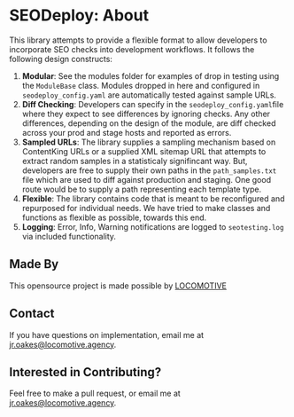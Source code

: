 # SEODeploy: About

This library attempts to provide a flexible format to allow developers to incorporate SEO checks into development workflows.  It follows the following design constructs:

1. **Modular**: See the modules folder for examples of drop in testing using the `ModuleBase` class.  Modules dropped in here and configured in `seodeploy_config.yaml` are automatically tested against sample URLs.
2. **Diff Checking**: Developers can specify in the `seodeploy_config.yaml`file where they expect to see differences by ignoring checks.  Any other differences, depending on the design of the module, are diff checked across your prod and stage hosts and reported as errors.
3. **Sampled URLs**: The library supplies a sampling mechanism based on ContentKing URLs or a supplied XML sitemap URL that attempts to extract random samples in a statisticaly signifincant way.  But, developers are free to supply their own paths in the `path_samples.txt` file which are used to diff against production and staging.  One good route would be to supply a path representing each template type.
4. **Flexible**: The library contains code that is meant to be reconfigured and repurposed for individual needs.  We have tried to make classes and functions as flexible as possible, towards this end.
5. **Logging**: Error, Info, Warning notifications are logged to `seotesting.log` via included functionality.

## Made By
This opensource project is made possible by [LOCOMOTIVE](https://locomotive.agency/)

## Contact
If you have questions on implementation, email me at [jr.oakes@locomotive.agency](mailto:jr.oakes@locomotive.agency).

## Interested in Contributing?
Feel free to make a pull request, or email me at [jr.oakes@locomotive.agency](mailto:jr.oakes@locomotive.agency).
